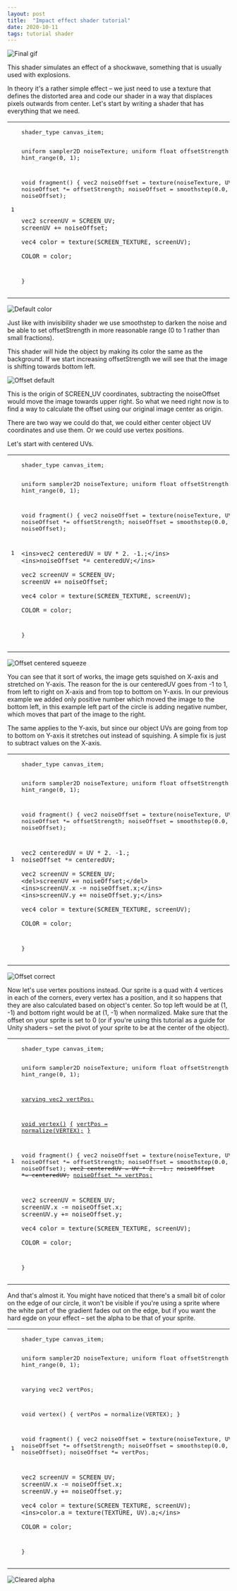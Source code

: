 ```yaml
---
layout: post
title:  "Impact effect shader tutorial"
date: 2020-10-11
tags: tutorial shader
---
```


<img class = "image-in-tutorial" src="https://raw.githubusercontent.com/gamedevserj/Images-For-Repo/main/Site/ImpactEffectShaderTutorial/Impact_effect_final.gif" alt="Final gif">

This shader simulates an effect of a shockwave, something that is usually used with explosions.

In theory it's a rather simple effect – we just need to use a texture that defines the distorted area and code our shader in a way that displaces pixels outwards from center. Let's start by writing a shader that has everything that we need. 

<div class="language-plaintext highlighter-rouge"><div class="highlight"><code><table class="rouge-table"><tbody><tr><td class="rouge-gutter gl"><pre class="lineno">1
</pre></td><td class="rouge-code"><pre>
shader_type canvas_item;

uniform sampler2D noiseTexture;
uniform float offsetStrength : hint_range(0, 1);

void fragment()
{
	vec2 noiseOffset = texture(noiseTexture, UV).rg;
	noiseOffset *= offsetStrength;
	noiseOffset = smoothstep(0.0, 5.0, noiseOffset);
	
	vec2 screenUV = SCREEN_UV; 
	screenUV += noiseOffset;
	
	vec4 color = texture(SCREEN_TEXTURE, screenUV);
	
	COLOR = color;
}
</pre></td></tr></tbody></table></code></div></div>

<img class = "image-in-tutorial" src="https://raw.githubusercontent.com/gamedevserj/Images-For-Repo/main/Site/ImpactEffectShaderTutorial/default.png"  alt="Default color">

Just like with invisibility shader we use smoothstep to darken the noise and be able to set offsetStrength in more reasonable range (0 to 1 rather than small fractions).

This shader will hide the object by making its color the same as the background. If we start increasing offsetStrength we will see that the image is shifting towards bottom left. 

<img class = "image-in-tutorial" src="https://raw.githubusercontent.com/gamedevserj/Images-For-Repo/main/Site/ImpactEffectShaderTutorial/offset_default.png" alt="Offset default">

This is the origin of SCREEN_UV coordinates, subtracting the noiseOffset would move the image towards upper right. So what we need right now is to find a way to calculate the offset using our original image center as origin.

There are two way we could do that, we could either center object UV coordinates and use them. Or we could use vertex positions.

Let's start with centered UVs. 

<div class="language-plaintext highlighter-rouge"><div class="highlight"><code><table class="rouge-table"><tbody><tr><td class="rouge-gutter gl"><pre class="lineno">1
</pre></td><td class="rouge-code"><pre>
shader_type canvas_item;

uniform sampler2D noiseTexture;
uniform float offsetStrength : hint_range(0, 1);

void fragment()
{
	vec2 noiseOffset = texture(noiseTexture, UV).rg;
	noiseOffset *= offsetStrength;
	noiseOffset = smoothstep(0.0, 5.0, noiseOffset);

	<ins>vec2 centeredUV = UV * 2. -1.;</ins>
	<ins>noiseOffset *= centeredUV;</ins>
	
	vec2 screenUV = SCREEN_UV; 
	screenUV += noiseOffset;
	
	vec4 color = texture(SCREEN_TEXTURE, screenUV);
	
	COLOR = color;
}
</pre></td></tr></tbody></table></code></div></div>

<img class = "image-in-tutorial" src="https://raw.githubusercontent.com/gamedevserj/Images-For-Repo/main/Site/ImpactEffectShaderTutorial/offset_centered_squeeze.png" alt="Offset centered squeeze">

You can see that it sort of works, the image gets squished on X-axis and stretched on Y-axis. The reason for the is our centeredUV goes from -1 to 1, from left to right on X-axis and from top to bottom on Y-axis. In our previous example we added only positive number which moved the image to the bottom left, in this example left part of the circle is adding negative number, which moves that part of the image to the right.

The same applies to the Y-axis, but since our object UVs are going from top to bottom on Y-axis it stretches out instead of squishing. A simple fix is just to subtract values on the X-axis. 

<div class="language-plaintext highlighter-rouge"><div class="highlight"><code><table class="rouge-table"><tbody><tr><td class="rouge-gutter gl"><pre class="lineno">1
</pre></td><td class="rouge-code"><pre>
shader_type canvas_item;

uniform sampler2D noiseTexture;
uniform float offsetStrength : hint_range(0, 1);

void fragment()
{
	vec2 noiseOffset = texture(noiseTexture, UV).rg;
	noiseOffset *= offsetStrength;
	noiseOffset = smoothstep(0.0, 5.0, noiseOffset);

	vec2 centeredUV = UV * 2. -1.;
	noiseOffset *= centeredUV;
	
	vec2 screenUV = SCREEN_UV; 
	<del>screenUV += noiseOffset;</del>
	<ins>screenUV.x -= noiseOffset.x;</ins>
	<ins>screenUV.y += noiseOffset.y;</ins>
	
	vec4 color = texture(SCREEN_TEXTURE, screenUV);
	
	COLOR = color;
}
</pre></td></tr></tbody></table></code></div></div>

<img class = "image-in-tutorial" src="https://raw.githubusercontent.com/gamedevserj/Images-For-Repo/main/Site/ImpactEffectShaderTutorial/offset_correct.png" alt="Offset correct">

Now let's use vertex positions instead. Our sprite is a quad with 4 vertices in each of the corners, every vertex has a position, and it so happens that they are also calculated based on object's center. So top left would be at (1, -1) and bottom right would be at (1, -1) when normalized. Make sure that the offset on your sprite is set to 0 (or if you're using this tutorial as a guide for Unity shaders – set the pivot of your sprite to be at the center of the object). 

<div class="language-plaintext highlighter-rouge"><div class="highlight"><code><table class="rouge-table"><tbody><tr><td class="rouge-gutter gl"><pre class="lineno">1
</pre></td><td class="rouge-code"><pre>
shader_type canvas_item;

uniform sampler2D noiseTexture;
uniform float offsetStrength : hint_range(0, 1);

<ins>varying vec2 vertPos;</ins>

<ins>void vertex()</ins>
<ins>{</ins>
	<ins>vertPos = normalize(VERTEX);</ins>
<ins>}</ins>

void fragment()
{
	vec2 noiseOffset = texture(noiseTexture, UV).rg;
	noiseOffset *= offsetStrength;
	noiseOffset = smoothstep(0.0, 5.0, noiseOffset);
	<del>vec2 centeredUV = UV * 2. -1.;</del>
	<del>noiseOffset *= centeredUV;</del>
	<ins>noiseOffset *= vertPos;</ins>
	
	vec2 screenUV = SCREEN_UV; 
	screenUV.x -= noiseOffset.x;
	screenUV.y += noiseOffset.y;
	
	vec4 color = texture(SCREEN_TEXTURE, screenUV);
	
	COLOR = color;
}
</pre></td></tr></tbody></table></code></div></div>

And that's almost it. You might have noticed that there's a small bit of color on the edge of our circle, it won't be visible if you're using a sprite where the white part of the gradient fades out on the edge, but if you want the hard egde on your effect – set the alpha to be that of your sprite.

<div class="language-plaintext highlighter-rouge"><div class="highlight"><code><table class="rouge-table"><tbody><tr><td class="rouge-gutter gl"><pre class="lineno">1
</pre></td><td class="rouge-code"><pre>
shader_type canvas_item;

uniform sampler2D noiseTexture;
uniform float offsetStrength : hint_range(0, 1);

varying vec2 vertPos;

void vertex()
{
	vertPos = normalize(VERTEX);
}

void fragment()
{
	vec2 noiseOffset = texture(noiseTexture, UV).rg;
	noiseOffset *= offsetStrength;
	noiseOffset = smoothstep(0.0, 5.0, noiseOffset);
	noiseOffset *= vertPos;
	
	vec2 screenUV = SCREEN_UV; 
	screenUV.x -= noiseOffset.x;
	screenUV.y += noiseOffset.y;
	
	vec4 color = texture(SCREEN_TEXTURE, screenUV);
	<ins>color.a = texture(TEXTURE, UV).a;</ins>
	
	COLOR = color;
}
</pre></td></tr></tbody></table></code></div></div>

<img class = "image-in-tutorial" src="https://raw.githubusercontent.com/gamedevserj/Images-For-Repo/main/Site/ImpactEffectShaderTutorial/cleared_alpha.png" alt="Cleared alpha">
